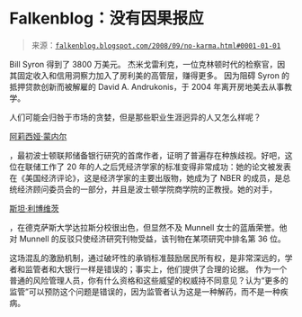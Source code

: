 <!--yml

类别：未分类

日期：2024 年 5 月 12 日，22:56:19

-->

# Falkenblog：没有因果报应

> 来源：[`falkenblog.blogspot.com/2008/09/no-karma.html#0001-01-01`](http://falkenblog.blogspot.com/2008/09/no-karma.html#0001-01-01)

Bill Syron 得到了 3800 万美元。 杰米戈雷利克，一位克林顿时代的检察官，因其固定收入和信用洞察力加入了房利美的高管层，赚得更多。 因为阻碍 Syron 的抵押贷款创新而被解雇的 David A. Andrukonis，于 2004 年离开房地美去从事教学。

人们可能会归咎于市场的贪婪，但是那些职业生涯迥异的人又怎么样呢？

[阿莉西娅·蒙内尔](http://www2.bc.edu/~munnell/)

，最初波士顿联邦储备银行研究的首席作者，证明了普遍存在种族歧视。好吧，这位在联储工作了 20 年的人之后凭经济学家的标准变得非常成功：她的论文被发表在《美国经济评论》，这是经济学家的主要出版物，她成为了 NBER 的成员，是总统经济顾问委员会的一部分，并且是波士顿学院商学院的正教授。她的对手，

[斯坦·利博维茨](http://www.utdallas.edu/~liebowit/)

，在德克萨斯大学达拉斯分校很出色，但显然不及 Munnell 女士的蓝盾荣誉。他对 Munnell 的反驳只使经济研究刊物受益，该刊物在某项研究中排名第 36 位。

这场混乱的激励机制，通过破坏性的承销标准鼓励居民所有权，是非常深远的，学者和监管者和大银行一样是错误的；事实上，他们提供了合理的论据。 作为一个普通的风险管理人员，你有什么资格和这些威望的权威持不同意见？认为“更多的监管”可以预防这个问题是错误的，因为监管者认为这是一种解药，而不是一种疾病。
